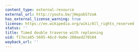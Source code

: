 ```yaml
---
content_type: external-resource
external_url: http://youtu.be/jHepobS7zoA
has_external_license_warning: true
license: https://en.wikipedia.org/wiki/All_rights_reserved
status: ''
title: Timed double traverse with replanning
uid: f17eca85-5695-46cd-9a0e-200aed270104
wayback_url: ''
---
```


